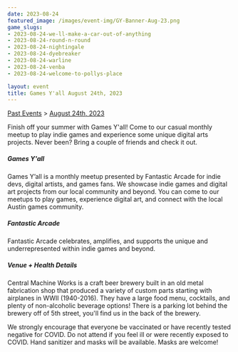 ```yaml
---
date: 2023-08-24
featured_image: /images/event-img/GY-Banner-Aug-23.png
game_slugs:
- 2023-08-24-we-ll-make-a-car-out-of-anything
- 2023-08-24-round-n-round
- 2023-08-24-nightingale
- 2023-08-24-dyebreaker
- 2023-08-24-warline
- 2023-08-24-venba
- 2023-08-24-welcome-to-pollys-place

layout: event
title: Games Y'all August 24th, 2023
---
```


[Past Events](../html/events.html) > [August 24th, 2023](event-august-2023.html)

Finish off your summer with Games Y'all! Come to our casual monthly meetup to play indie games and experience some unique digital arts projects. Never been? Bring a couple of friends and check it out.

##### Games Y'all

Games Y’all is a monthly meetup presented by Fantastic Arcade for indie devs, digital artists, and games fans. We showcase indie games and digital art projects from our local community and beyond. You can come to our meetups to play games, experience digital art, and connect with the local Austin games community.

##### Fantastic Arcade

Fantastic Arcade celebrates, amplifies, and supports the unique and underrepresented within indie games and beyond.

##### Venue + Health Details

Central Machine Works is a craft beer brewery built in an old metal fabrication shop that produced a variety of custom parts starting with airplanes in WWII (1940-2016). They have a large food menu, cocktails, and plenty of non-alcoholic beverage options! There is a parking lot behind the brewery off of 5th street, you'll find us in the back of the brewery.
  
We strongly encourage that everyone be vaccinated or have recently tested negative for COVID. Do not attend if you feel ill or were recently exposed to COVID. Hand sanitizer and masks will be available. Masks are welcome!
